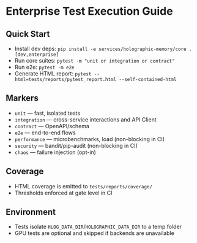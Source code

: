 # Enterprise Test Execution Guide

## Quick Start

- Install dev deps: `pip install -e services/holographic-memory/core .[dev,enterprise]`
- Run core suites: `pytest -m "unit or integration or contract"`
- Run e2e: `pytest -m e2e`
- Generate HTML report: `pytest --html=tests/reports/pytest_report.html --self-contained-html`

## Markers

- `unit` — fast, isolated tests
- `integration` — cross-service interactions and API Client
- `contract` — OpenAPI/schema
- `e2e` — end-to-end flows
- `performance` — microbenchmarks, load (non-blocking in CI)
- `security` — bandit/pip-audit (non-blocking in CI)
- `chaos` — failure injection (opt-in)

## Coverage

- HTML coverage is emitted to `tests/reports/coverage/`
- Thresholds enforced at gate level in CI

## Environment

- Tests isolate `HLOG_DATA_DIR`/`HOLOGRAPHIC_DATA_DIR` to a temp folder
- GPU tests are optional and skipped if backends are unavailable

